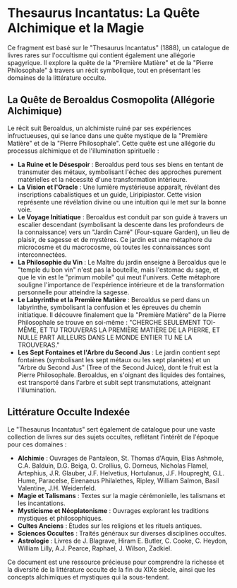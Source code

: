 # Thesaurus Incantatus: La Quête Alchimique et la Magie

Ce fragment est basé sur le "Thesaurus Incantatus" (1888), un catalogue de livres rares sur l'occultisme qui contient également une allégorie spagyrique. Il explore la quête de la "Première Matière" et de la "Pierre Philosophale" à travers un récit symbolique, tout en présentant les domaines de la littérature occulte.

## La Quête de Beroaldus Cosmopolita (Allégorie Alchimique)

Le récit suit Beroaldus, un alchimiste ruiné par ses expériences infructueuses, qui se lance dans une quête mystique de la "Première Matière" et de la "Pierre Philosophale". Cette quête est une allégorie du processus alchimique et de l'illumination spirituelle :

*   **La Ruine et le Désespoir** : Beroaldus perd tous ses biens en tentant de transmuter des métaux, symbolisant l'échec des approches purement matérielles et la nécessité d'une transformation intérieure.
*   **La Vision et l'Oracle** : Une lumière mystérieuse apparaît, révélant des inscriptions cabalistiques et un guide, Liripipiastor. Cette vision représente une révélation divine ou une intuition qui le met sur la bonne voie.
*   **Le Voyage Initiatique** : Beroaldus est conduit par son guide à travers un escalier descendant (symbolisant la descente dans les profondeurs de la connaissance) vers un "Jardin Carré" (Four-square Garden), un lieu de plaisir, de sagesse et de mystères. Ce jardin est une métaphore du microcosme et du macrocosme, où toutes les connaissances sont interconnectées.
*   **La Philosophie du Vin** : Le Maître du jardin enseigne à Beroaldus que le "temple du bon vin" n'est pas la bouteille, mais l'estomac du sage, et que le vin est le "primum mobile" qui meut l'univers. Cette métaphore souligne l'importance de l'expérience intérieure et de la transformation personnelle pour atteindre la sagesse.
*   **Le Labyrinthe et la Première Matière** : Beroaldus se perd dans un labyrinthe, symbolisant la confusion et les épreuves du chemin initiatique. Il découvre finalement que la "Première Matière" de la Pierre Philosophale se trouve en soi-même : "CHERCHE SEULEMENT TOI-MÊME, ET TU TROUVERAS LA PREMIÈRE MATIÈRE DE LA PIERRE, ET NULLE PART AILLEURS DANS LE MONDE ENTIER TU NE LA TROUVERAS."
*   **Les Sept Fontaines et l'Arbre du Second Jus** : Le jardin contient sept fontaines (symbolisant les sept métaux ou les sept planètes) et un "Arbre du Second Jus" (Tree of the Second Juice), dont le fruit est la Pierre Philosophale. Beroaldus, en s'oignant des liquides des fontaines, est transporté dans l'arbre et subit sept transmutations, atteignant l'illumination.

## Littérature Occulte Indexée

Le "Thesaurus Incantatus" sert également de catalogue pour une vaste collection de livres sur des sujets occultes, reflétant l'intérêt de l'époque pour ces domaines :

*   **Alchimie** : Ouvrages de Pantaleon, St. Thomas d'Aquin, Elias Ashmole, C.A. Balduin, D.G. Beiga, O. Crollius, G. Dorneus, Nicholas Flamel, Artephius, J.R. Glauber, J.F. Helvetius, Hortulanus, J.F. Houpreght, G.L. Hume, Paracelse, Eirenaeus Philalethes, Ripley, William Salmon, Basil Valentine, J.H. Weidenfeld.
*   **Magie et Talismans** : Textes sur la magie cérémonielle, les talismans et les incantations.
*   **Mysticisme et Néoplatonisme** : Ouvrages explorant les traditions mystiques et philosophiques.
*   **Cultes Anciens** : Études sur les religions et les rituels antiques.
*   **Sciences Occultes** : Traités généraux sur diverses disciplines occultes.
*   **Astrologie** : Livres de J. Blagrave, Hiram E. Butler, C. Cooke, C. Heydon, William Lilly, A.J. Pearce, Raphael, J. Wilson, Zadkiel.

Ce document est une ressource précieuse pour comprendre la richesse et la diversité de la littérature occulte de la fin du XIXe siècle, ainsi que les concepts alchimiques et mystiques qui la sous-tendent.
